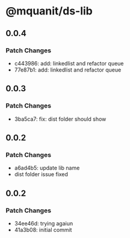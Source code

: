 # @mquanit/ds-lib

## 0.0.4

### Patch Changes

- c443986: add: linkedlist and refactor queue
- 77e87b1: add: linkedlist and refactor queue

## 0.0.3

### Patch Changes

- 3ba5ca7: fix: dist folder should show

## 0.0.2

### Patch Changes

- a6ad4b5: update lib name
- dist folder issue fixed

## 0.0.2

### Patch Changes

- 34ee46d: trying agaiun
- 41a3b08: initial commit
